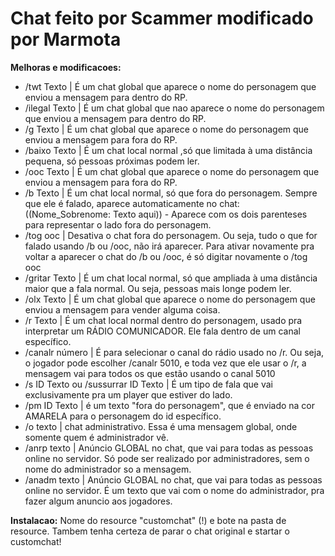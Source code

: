 # Chat feito por Scammer modificado por Marmota

**Melhoras e modificacoes:**
* /twt Texto | É um chat global que aparece o nome do personagem que enviou a mensagem para dentro do RP.
* /ilegal Texto | É um chat global que nao aparece o nome do personagem que enviou a mensagem para dentro do RP.
* /g Texto |  É um chat global que aparece o nome do personagem que enviou a mensagem para fora do RP.
* /baixo Texto | É um chat local normal ,só que limitada à uma distância pequena, só pessoas próximas podem ler.
* /ooc Texto |  É um chat global que aparece o nome do personagem que enviou a mensagem para fora do RP.
* /b Texto | É um chat local normal, só que fora do personagem. Sempre que ele é falado, aparece automaticamente no chat: ((Nome_Sobrenome: Texto aqui))  - Aparece com os dois parenteses para representar o lado fora do personagem.
* /tog ooc | Desativa o chat fora do personagem. Ou seja, tudo o que for falado usando /b ou /ooc, não irá aparecer. Para ativar novamente pra voltar a aparecer o chat do /b ou /ooc, é só digitar novamente o /tog ooc
* /gritar Texto | É um chat local normal, só que ampliada à uma distância maior que a fala normal. Ou seja, pessoas mais longe podem ler.
* /olx Texto | É um chat global que aparece o nome do personagem que enviou a mensagem para vender alguma coisa.
* /r Texto | É um chat local normal dentro do personagem, usado pra interpretar um RÁDIO COMUNICADOR. Ele fala dentro de um canal específico.
* /canalr número | É para selecionar o canal do rádio usado no /r. Ou seja, o jogador pode escolher /canalr 5010, e toda vez que ele usar o /r, a mensagem vai para todos os que estão usando o canal 5010
* /s ID Texto ou  /sussurrar ID Texto | É um tipo de fala que vai exclusivamente pra um player que estiver do lado.
* /pm ID Texto | é um texto "fora do personagem", que é enviado na cor AMARELA para o personagem do id específico.
* /o texto | chat administrativo. Essa é uma mensagem global, onde somente quem é administrador vê.
* /anrp texto | Anúncio GLOBAL no chat, que vai para todas as pessoas online no servidor. Só pode ser realizado por administradores, sem o nome do administrador so a mensagem.
* /anadm texto | Anúncio GLOBAL no chat, que vai para todas as pessoas online no servidor. É um texto que vai com o nome do administrador, pra fazer algum anuncio aos jogadores.



**Instalacao:**
Nome do resource "customchat" (!) e bote na pasta de resource. Tambem tenha certeza de parar o chat original e startar o customchat!
